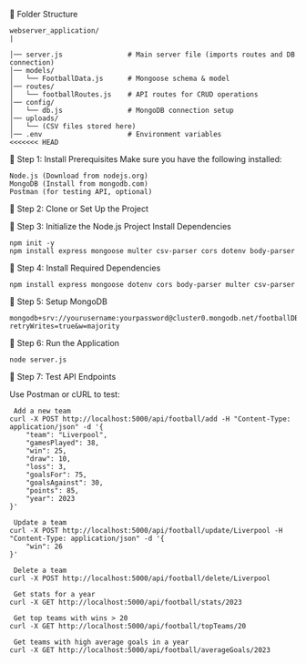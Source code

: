 
📂 Folder Structure

````
webserver_application/
|

│── server.js                # Main server file (imports routes and DB connection)
│── models/
│   └── FootballData.js      # Mongoose schema & model
│── routes/
│   └── footballRoutes.js    # API routes for CRUD operations
│── config/
│   └── db.js                # MongoDB connection setup
│── uploads/
│   └── (CSV files stored here)
│── .env                     # Environment variables
<<<<<<< HEAD
````

📌 Step 1: Install Prerequisites
Make sure you have the following installed:
````
Node.js (Download from nodejs.org)
MongoDB (Install from mongodb.com)
Postman (for testing API, optional)
````

📌 Step 2: Clone or Set Up the Project

📌 Step 3: Initialize the Node.js Project
Install Dependencies
````
npm init -y
npm install express mongoose multer csv-parser cors dotenv body-parser
````
📌 Step 4: Install Required Dependencies
````
npm install express mongoose dotenv cors body-parser multer csv-parser
````

📌 Step 5: Setup MongoDB
````
mongodb+srv://yourusername:yourpassword@cluster0.mongodb.net/footballDB?retryWrites=true&w=majority
````

📌 Step 6: Run the Application
````
node server.js
````

📌 Step 7: Test API Endpoints

Use Postman or cURL to test:
````
 Add a new team
curl -X POST http://localhost:5000/api/football/add -H "Content-Type: application/json" -d '{
    "team": "Liverpool",
    "gamesPlayed": 38,
    "win": 25,
    "draw": 10,
    "loss": 3,
    "goalsFor": 75,
    "goalsAgainst": 30,
    "points": 85,
    "year": 2023
}'

 Update a team
curl -X POST http://localhost:5000/api/football/update/Liverpool -H "Content-Type: application/json" -d '{
    "win": 26
}'

 Delete a team
curl -X POST http://localhost:5000/api/football/delete/Liverpool

 Get stats for a year
curl -X GET http://localhost:5000/api/football/stats/2023

 Get top teams with wins > 20
curl -X GET http://localhost:5000/api/football/topTeams/20

 Get teams with high average goals in a year
curl -X GET http://localhost:5000/api/football/averageGoals/2023
````
